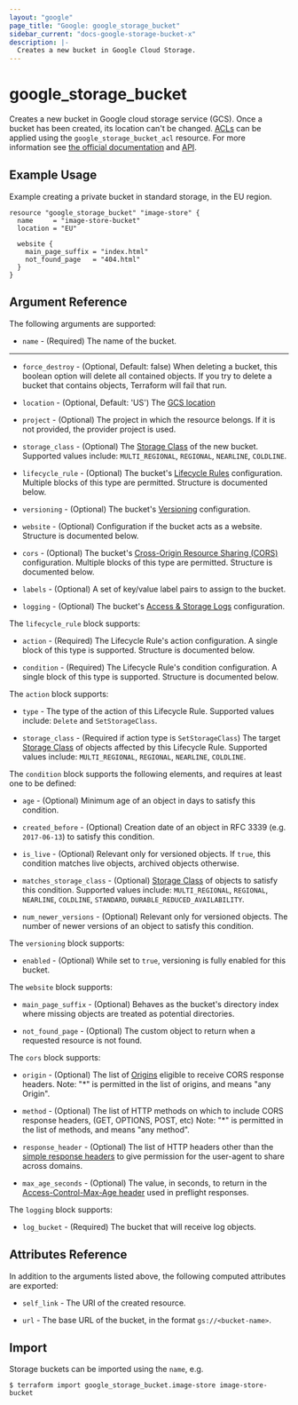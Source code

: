 ```yaml
---
layout: "google"
page_title: "Google: google_storage_bucket"
sidebar_current: "docs-google-storage-bucket-x"
description: |-
  Creates a new bucket in Google Cloud Storage.
---
```


# google\_storage\_bucket

Creates a new bucket in Google cloud storage service (GCS). 
Once a bucket has been created, its location can't be changed.
[ACLs](https://cloud.google.com/storage/docs/access-control/lists) can be applied using the `google_storage_bucket_acl` resource.
For more information see 
[the official documentation](https://cloud.google.com/storage/docs/overview) 
and 
[API](https://cloud.google.com/storage/docs/json_api/v1/buckets).


## Example Usage

Example creating a private bucket in standard storage, in the EU region.

```hcl
resource "google_storage_bucket" "image-store" {
  name     = "image-store-bucket"
  location = "EU"

  website {
    main_page_suffix = "index.html"
    not_found_page   = "404.html"
  }
}
```

## Argument Reference

The following arguments are supported:

* `name` - (Required) The name of the bucket.

- - -

* `force_destroy` - (Optional, Default: false) When deleting a bucket, this
    boolean option will delete all contained objects. If you try to delete a
    bucket that contains objects, Terraform will fail that run.

* `location` - (Optional, Default: 'US') The [GCS location](https://cloud.google.com/storage/docs/bucket-locations)

* `project` - (Optional) The project in which the resource belongs. If it
    is not provided, the provider project is used.

* `storage_class` - (Optional) The [Storage Class](https://cloud.google.com/storage/docs/storage-classes) of the new bucket. Supported values include: `MULTI_REGIONAL`, `REGIONAL`, `NEARLINE`, `COLDLINE`.

* `lifecycle_rule` - (Optional) The bucket's [Lifecycle Rules](https://cloud.google.com/storage/docs/lifecycle#configuration) configuration. Multiple blocks of this type are permitted. Structure is documented below.

* `versioning` - (Optional) The bucket's [Versioning](https://cloud.google.com/storage/docs/object-versioning) configuration.

* `website` - (Optional) Configuration if the bucket acts as a website. Structure is documented below.

* `cors` - (Optional) The bucket's [Cross-Origin Resource Sharing (CORS)](https://www.w3.org/TR/cors/) configuration. Multiple blocks of this type are permitted. Structure is documented below.

* `labels` - (Optional) A set of key/value label pairs to assign to the bucket.

* `logging` - (Optional) The bucket's [Access & Storage Logs](https://cloud.google.com/storage/docs/access-logs) configuration.

The `lifecycle_rule` block supports:

* `action` - (Required) The Lifecycle Rule's action configuration. A single block of this type is supported. Structure is documented below.

* `condition` - (Required) The Lifecycle Rule's condition configuration. A single block of this type is supported. Structure is documented below.

The `action` block supports:

* `type` - The type of the action of this Lifecycle Rule. Supported values include: `Delete` and `SetStorageClass`.

* `storage_class` - (Required if action type is `SetStorageClass`) The target [Storage Class](https://cloud.google.com/storage/docs/storage-classes) of objects affected by this Lifecycle Rule. Supported values include: `MULTI_REGIONAL`, `REGIONAL`, `NEARLINE`, `COLDLINE`.

The `condition` block supports the following elements, and requires at least one to be defined:

* `age` - (Optional) Minimum age of an object in days to satisfy this condition.

* `created_before` - (Optional) Creation date of an object in RFC 3339 (e.g. `2017-06-13`) to satisfy this condition.

* `is_live` - (Optional) Relevant only for versioned objects. If `true`, this condition matches live objects, archived objects otherwise.

* `matches_storage_class` - (Optional) [Storage Class](https://cloud.google.com/storage/docs/storage-classes) of objects to satisfy this condition. Supported values include: `MULTI_REGIONAL`, `REGIONAL`, `NEARLINE`, `COLDLINE`, `STANDARD`, `DURABLE_REDUCED_AVAILABILITY`.

* `num_newer_versions` - (Optional) Relevant only for versioned objects. The number of newer versions of an object to satisfy this condition.

The `versioning` block supports:

* `enabled` - (Optional) While set to `true`, versioning is fully enabled for this bucket.

The `website` block supports:

* `main_page_suffix` - (Optional) Behaves as the bucket's directory index where
    missing objects are treated as potential directories.

* `not_found_page` - (Optional) The custom object to return when a requested
    resource is not found.
    
The `cors` block supports:

* `origin` - (Optional) The list of [Origins](https://tools.ietf.org/html/rfc6454) eligible to receive CORS response headers. Note: "*" is permitted in the list of origins, and means "any Origin".
    
* `method` - (Optional) The list of HTTP methods on which to include CORS response headers, (GET, OPTIONS, POST, etc) Note: "*" is permitted in the list of methods, and means "any method".
    
* `response_header` - (Optional) The list of HTTP headers other than the [simple response headers](https://www.w3.org/TR/cors/#simple-response-header) to give permission for the user-agent to share across domains.
    
* `max_age_seconds` - (Optional) The value, in seconds, to return in the [Access-Control-Max-Age header](https://www.w3.org/TR/cors/#access-control-max-age-response-header) used in preflight responses.

The `logging` block supports:

* `log_bucket` - (Required) The bucket that will receive log objects.

## Attributes Reference

In addition to the arguments listed above, the following computed attributes are
exported:

* `self_link` - The URI of the created resource.

* `url` - The base URL of the bucket, in the format `gs://<bucket-name>`.

## Import

Storage buckets can be imported using the `name`, e.g.

```
$ terraform import google_storage_bucket.image-store image-store-bucket
```
